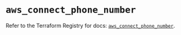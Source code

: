 # `aws_connect_phone_number`

Refer to the Terraform Registry for docs: [`aws_connect_phone_number`](https://registry.terraform.io/providers/hashicorp/aws/5.92.0/docs/resources/connect_phone_number).
